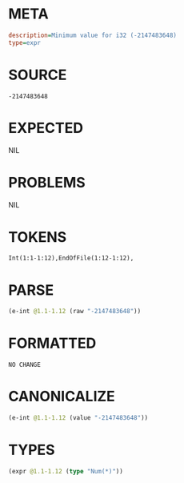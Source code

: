 # META
~~~ini
description=Minimum value for i32 (-2147483648)
type=expr
~~~
# SOURCE
~~~roc
-2147483648
~~~
# EXPECTED
NIL
# PROBLEMS
NIL
# TOKENS
~~~zig
Int(1:1-1:12),EndOfFile(1:12-1:12),
~~~
# PARSE
~~~clojure
(e-int @1.1-1.12 (raw "-2147483648"))
~~~
# FORMATTED
~~~roc
NO CHANGE
~~~
# CANONICALIZE
~~~clojure
(e-int @1.1-1.12 (value "-2147483648"))
~~~
# TYPES
~~~clojure
(expr @1.1-1.12 (type "Num(*)"))
~~~
